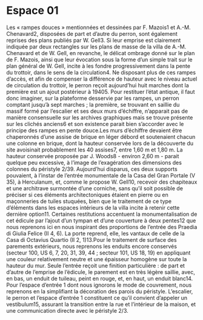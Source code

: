 # Espace 01
Les « rampes douces » mentionnées et dessinées par F. Mazois1 et A.-M. Chenavard2, disposées de part et d’autre du perron, sont également reprises des plans publiés par W. Gell3. Si leur emprise est clairement indiquée par deux rectangles sur les plans de masse de la villa de A.-M. Chenavard et de W. Gell, en revanche, le délicat ombrage donné sur le plan de F. Mazois, ainsi que leur évocation sous la forme d’un simple trait sur le plan général de W. Gell, incite à les fondre progressivement dans la pente du trottoir, dans le sens de la circulation4. Ne disposant plus de ces rampes d’accès, et afin de compenser la différence de hauteur avec le niveau actuel de circulation du trottoir, le perron reçoit aujourd’hui huit marches dont la première est un ajout postérieur à 19405. Pour restituer l’état antique, il faut donc imaginer, sur la plateforme desservie par les rampes, un perron comptant jusqu’à sept marches ; la première, se trouvant en saillie du massif formé par l’escalier et ses deux murs d’échiffre, n’apparait pas de manière consensuelle sur les archives graphiques mais se trouve présente sur les clichés anciens6 et son existence parait bien s’accorder avec le principe des rampes en pente douce.Les murs d’échiffre devaient être chaperonnés d’une assise de brique en léger débord et soutenaient chacun une colonne en brique, dont la hauteur conservée lors de la découverte du site avoisinait probablement les 40 assises7, entre 1,60 m et 1,80 m. La hauteur conservée proposée par J. Woods8 - environ 2,60 m - parait quelque peu excessive, à l’image de l’exagération des dimensions des colonnes du péristyle 2/39. Aujourd’hui disparus, ces deux supports pouvaient, à l’instar de l’entrée monumentale de la Casa del Gran Portale (V 35), à Herculanum, et, comme le propose W. Gell10, recevoir des chapiteaux et une architrave surmontée d’une corniche, sans qu’il soit possible de préciser si ces éléments architectoniques étaient en pierre ou en maçonneries de tuiles stuquées, bien que le traitement de ce type d’éléments dans les espaces intérieurs de la villa incite à retenir cette dernière option11. Certaines restitutions accentuent la monumentalisation de cet édicule par l’ajout d’un tympan et d’une couverture à deux pentes12 que nous reprenons ici en nous inspirant des proportions de l’entrée des Praedia di Giulia Felice (II 4, 6). La porte reprend, elle, les vantaux de celle de la Casa di Octavius Quartio (II  2, 1)13.Pour le traitement de surface des parements extérieurs, nous reprenons les enduits encore conservés (secteur 100, US 6, 7, 20, 31, 39, 44 ; secteur 101, US 18, 19) en appliquant une couleur relativement neutre et une épaisseur homogène sur toute la hauteur du mur. Seule l’entrée reçoit une finition particulière : de part et d’autre de l’emprise de l’édicule, le parement est en très légère saillie, avec, en bas, un enduit de tuileau, peint en rouge, et, en haut, un enduit blanc14.
Pour l’espace d’entrée 1 dont nous ignorons le mode de couvrement, nous reprenons en la simplifiant la décoration des parois du péristyle.
L’escalier, le perron et l’espace d’entrée 1 constituent ce qu’il convient d’appeler un vestibulum15, assurant la transition entre la rue et l’intérieur de la maison, et une communication directe avec le péristyle 2/3.
